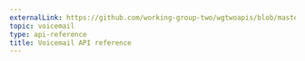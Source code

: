```yaml
---
externalLink: https://github.com/working-group-two/wgtwoapis/blob/master/wgtwo/voicemail/voicemail.proto
topic: voicemail
type: api-reference
title: Voicemail API reference
---
```


<GithubCode :to="$frontmatter.externalLink" :title="$frontmatter.title" />

